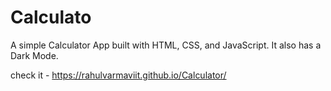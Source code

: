 # Calculato

A simple Calculator App built with HTML, CSS, and JavaScript. It also has a Dark Mode.


check it - https://rahulvarmaviit.github.io/Calculator/


